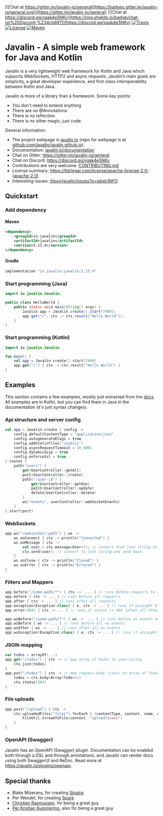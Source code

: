 [![Chat at https://gitter.im/javalin-io/general](https://badges.gitter.im/javalin-io/general.svg)](https://gitter.im/javalin-io/general)
[![Chat at https://discord.gg/sgak4e5NKv](https://img.shields.io/badge/chat-on%20Discord-%234cb697)](https://discord.gg/sgak4e5NKv)
[![Travis](https://github.com/tipsy/javalin/workflows/Test%20all%20JDKs%20on%20all%20OSes/badge.svg)](https://github.com/tipsy/javalin/actions)
[![License](https://img.shields.io/badge/License-Apache%202.0-blue.svg)](https://opensource.org/licenses/Apache-2.0)
[![Maven](https://img.shields.io/maven-central/v/io.javalin/javalin.svg)](https://search.maven.org/#search%7Cgav%7C1%7Cg%3A%22io.javalin%22%20AND%20a%3A%22javalin%22)

# Javalin - A simple web framework for Java and Kotlin

Javalin is a very lightweight web framework for Kotlin and Java which supports WebSockets, HTTP2 and async requests. Javalin’s main goals are simplicity, a great developer experience, and first class interoperability between Kotlin and Java.

Javalin is more of a library than a framework. Some key points:
* You don't need to extend anything
* There are no @Annotations
* There is no reflection
* There is no other magic; just code.

General information:
* The project webpage is [javalin.io](https://javalin.io) (repo for webpage is at [github.com/javalin/javalin.github.io](https://github.com/javalin/javalin.github.io)).
* Documentation: [javalin.io/documentation](https://javalin.io/documentation)
* Chat on Gitter: https://gitter.im/javalin-io/general
* Chat on Discord: https://discord.gg/sgak4e5NKv
* Contributions are very welcome: [CONTRIBUTING.md](https://github.com/tipsy/javalin/blob/master/CONTRIBUTING.md)
* License summary: https://tldrlegal.com/license/apache-license-2.0-(apache-2.0)
* Interesting issues: [/tipsy/javalin/issues?q=label:INFO](https://github.com/tipsy/javalin/issues?q=is%3Aissue+label%3AINFO)

## Quickstart

### Add dependency

#### Maven

```xml
<dependency>
    <groupId>io.javalin</groupId>
    <artifactId>javalin</artifactId>
    <version>3.13.9</version>
</dependency>
```

#### Gradle

```groovy
implementation "io.javalin:javalin:3.13.9"
```

### Start programming (Java)

```java
import io.javalin.Javalin;

public class HelloWorld {
    public static void main(String[] args) {
        Javalin app = Javalin.create().start(7000);
        app.get("/", ctx -> ctx.result("Hello World"));
    }
}
```

### Start programming (Kotlin)
```kotlin
import io.javalin.Javalin

fun main() {
    val app = Javalin.create().start(7000)
    app.get("/") { ctx -> ctx.result("Hello World") }
}
```

## Examples
This section contains a few examples, mostly just extracted from the [docs](https://javalin.io/documentation).
All examples are in Kotlin, but you can find them in Java in the documentation (it's just syntax changes).

### Api structure and server config
```kotlin
val app = Javalin.create { config ->
    config.defaultContentType = "application/json"
    config.autogenerateEtags = true
    config.addStaticFiles("/public")
    config.asyncRequestTimeout = 10_000L
    config.dynamicGzip = true
    config.enforceSsl = true
}.routes {
    path("users") {
        get(UserController::getAll)
        post(UserController::create)
        path(":user-id") {
            get(UserController::getOne)
            patch(UserController::update)
            delete(UserController::delete)
        }
        ws("events", userController::webSocketEvents)
    }
}.start(port)
```

### WebSockets
```kotlin
app.ws("/websocket/:path") { ws ->
    ws.onConnect { ctx -> println("Connected") }
    ws.onMessage { ctx ->
        val user = ctx.message<User>(); // convert from json string to object
        ctx.send(user); // convert to json string and send back
    }
    ws.onClose { ctx -> println("Closed") }
    ws.onError { ctx -> println("Errored") }
}
```

### Filters and Mappers
```kotlin
app.before("/some-path/*") { ctx ->  ... } // runs before requests to /some-path/*
app.before { ctx -> ... } // runs before all requests
app.after { ctx -> ... } // runs after all requests
app.exception(Exception.class) { e, ctx -> ... } // runs if uncaught Exception
app.error(404) { ctx -> ... } // runs if status is 404 (after all other handlers)

app.wsBefore("/some-path/*") { ws ->  ... } // runs before ws events on /some-path/*
app.wsBefore { ws -> ... } // runs before all ws events
app.wsAfter { ws -> ... } // runs after all ws events
app.wsException(Exception.class) { e, ctx -> ... } // runs if uncaught Exception in ws handler
```

### JSON-mapping
```kotlin
var todos = arrayOf(...)
app.get("/todos") { ctx -> // map array of Todos to json-string
    ctx.json(todos)
}
app.put("/todos") { ctx -> // map request-body (json) to array of Todos
    todos = ctx.body<Array<Todo>>()
    ctx.status(204)
}
```

### File uploads
```kotlin
app.post("/upload") { ctx ->
    ctx.uploadedFiles("files").forEach { (contentType, content, name, extension) ->
        FileUtil.streamToFile(content, "upload/$name")
    }
}
```

### OpenAPI (Swagger)

Javalin has an OpenAPI (Swagger) plugin. Documentation can be enabled both through a DSL and through annotations,
and Javalin can render docs using both SwaggerUI and ReDoc. Read more at https://javalin.io/plugins/openapi.

## Special thanks
* Blake Mizerany, for creating [Sinatra](http://www.sinatrarb.com/)
* Per Wendel, for creating [Spark](http://sparkjava.com/)
* [Christian Rasmussen](https://github.com/chrrasmussen), for being a great guy
* [Per Kristian Kummermo](https://github.com/pkkummermo), also for being a great guy
